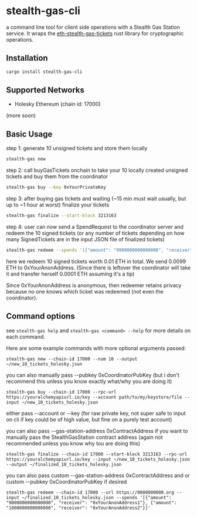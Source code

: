 # stealth-gas-cli

a command line tool for client side operations with a Stealth Gas Station service. It wraps the [eth-stealth-gas-tickets](https://github.com/kassandraoftroy/eth-stealth-gas-tickets) rust library for cryptographic operations.

## Installation

```bash
cargo install stealth-gas-cli
```

## Supported Networks

- Holesky Ethereum (chain id: 17000)

(more soon)

## Basic Usage

step 1: generate 10 unsigned tickets and store them locally

```bash
stealth-gas new
```

step 2: call buyGasTickets onchain to take your 10 locally created unsigned tickets and buy them from the coordinator

```bash
stealth-gas buy --key 0xYourPrivateKey
```

step 3: after buying gas tickets and waiting (~15 min must wait usually, but up to ~1 hour at worst) finalize your tickets

```bash
stealth-gas finalize --start-block 3213163
```

step 4: user can now send a SpendRequest to the coordinator server and redeem the 10 signed tickets (or any number of tickets depending on how many SignedTickets are in the input JSON file of finalized tickets)

```bash
stealth-gas redeem --spends '[{"amount": "9900000000000000", "receiver": "0xYourAnonAddress"}]'
```

here we redeem 10 signed tickets worth 0.01 ETH in total. We send 0.0099 ETH to 0xYourAnonAddress. (Since there is leftover the coordinator will take it and transfer herself 0.0001 ETH assuming it's a tip)

Since 0xYourAnonAddress is anonymous, then redeemer retains privacy because no one knows which ticket was redeemed (not even the coordinator).

## Command options

see `stealth-gas help` and `stealth-gas <command> --help` for more details on each command.

Here are some example commands with more optional arguments passed:

```
stealth-gas new --chain-id 17000 --num 10 --output ~/new_10_tickets_holesky.json
```

you can also manually pass --pubkey 0xCoordinatorPubKey (but i don't recommend this unless you know exactly what/why you are doing it)

```
stealth-gas buy --chain-id 17000 --rpc-url https://youralchemyapiurl.io/key --account path/to/my/keystore/file --input ~/new_10_tickets_holesky.json
```

either pass --account or --key (for raw private key, not super safe to input on cli if key could be of high value, but fine on a purely test account)

you can also pass --gas-station-address 0xContractAddress if you want to manually pass the StealthGasStation contract address (again not recommended unless you know why tou are doing this)

```
stealth-gas finalize --chain-id 17000 --start-block 3213163 --rpc-url https://youralchemyapiurl.io/key --input ~/new_10_tickets_holesky.json --output ~/finalized_10_tickets_holesky.json
```

you can also pass custom --gas-station-address 0xContractAddress and or custom --pubkey 0xCoordinatorPubKey if desired

```
stealth-gas redeem --chain-id 17000 --url https://0000000000.org --input ~/finalized_10_tickets_holesky.json --spends '[{"amount": "9000000000000000", "receiver": "0xYourAnonAddress1"}, {"amount": "1000000000000000", "receiver": "0xYourAnonAddress2"}]'
```
